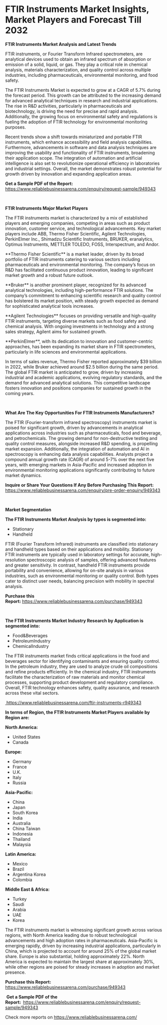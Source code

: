 <p><h1>FTIR Instruments Market Insights, Market Players and Forecast Till 2032</h1></p><p><strong>FTIR Instruments Market Analysis and Latest Trends</strong></p>
<p><p>FTIR instruments, or Fourier Transform Infrared spectrometers, are analytical devices used to obtain an infrared spectrum of absorption or emission of a solid, liquid, or gas. They play a critical role in chemical analysis, materials characterization, and quality control across multiple industries, including pharmaceuticals, environmental monitoring, and food safety.</p><p>The FTIR Instruments Market is expected to grow at a CAGR of 5.7% during the forecast period. This growth can be attributed to the increasing demand for advanced analytical techniques in research and industrial applications. The rise in R&D activities, particularly in pharmaceuticals and biotechnology, is driving the need for precise and rapid analysis. Additionally, the growing focus on environmental safety and regulations is fueling the adoption of FTIR technology for environmental monitoring purposes.</p><p>Recent trends show a shift towards miniaturized and portable FTIR instruments, which enhance accessibility and field analysis capabilities. Furthermore, advancements in software and data analysis techniques are improving the usability and functionality of FTIR instruments, broadening their application scope. The integration of automation and artificial intelligence is also set to revolutionize operational efficiency in laboratories and industrial settings. Overall, the market demonstrates robust potential for growth driven by innovation and expanding application areas.</p></p>
<p><strong>Get a Sample PDF of the Report:&nbsp;</strong> <a href="https://www.reliablebusinessarena.com/enquiry/request-sample/949343?utm_campaign=2136&utm_medium=2&utm_source=Github&utm_content=ia&utm_term=23022025&utm_id=ftir-instruments">https://www.reliablebusinessarena.com/enquiry/request-sample/949343</a></p>
<p>&nbsp;</p>
<p><strong>FTIR Instruments Major Market Players</strong></p>
<p><p>The FTIR instruments market is characterized by a mix of established players and emerging companies, competing in areas such as product innovation, customer service, and technological advancements. Key market players include ABB, Thermo Fisher Scientific, Agilent Technologies, PerkinElmer Inc., Shimadzu Scientific Instruments, BRUKER, eranalytics, Optimus Instruments, METTLER TOLEDO, FOSS, Interspectrum, and Andor.</p><p>**Thermo Fisher Scientific** is a market leader, driven by its broad portfolio of FTIR instruments catering to various sectors including pharmaceuticals and environmental monitoring. The company’s focus on R&D has facilitated continuous product innovation, leading to significant market growth and a robust future outlook.</p><p>**Bruker** is another prominent player, recognized for its advanced analytical technologies, including high-performance FTIR solutions. The company’s commitment to enhancing scientific research and quality control has bolstered its market position, with steady growth expected as demand for sophisticated analytical tools increases.</p><p>**Agilent Technologies** focuses on providing versatile and high-quality FTIR instruments, targeting diverse markets such as food safety and chemical analysis. With ongoing investments in technology and a strong sales strategy, Agilent aims for sustained growth.</p><p>**PerkinElmer**, with its dedication to innovation and customer-centric approaches, has been expanding its market share in FTIR spectrometers, particularly in life sciences and environmental applications.</p><p>In terms of sales revenue, Thermo Fisher reported approximately $39 billion in 2022, while Bruker achieved around $2.5 billion during the same period. The global FTIR market is anticipated to grow, driven by increasing industrial and academic applications, evolving regulatory standards, and the demand for advanced analytical solutions. This competitive landscape fosters innovation and positions companies for sustained growth in the coming years.</p></p>
<p>&nbsp;</p>
<p><strong>What Are The Key Opportunities For FTIR Instruments Manufacturers?</strong></p>
<p><p>The FTIR (Fourier-transform infrared spectroscopy) instruments market is poised for significant growth, driven by advancements in analytical applications across industries such as pharmaceuticals, food and beverage, and petrochemicals. The growing demand for non-destructive testing and quality control measures, alongside increased R&D spending, is propelling market expansion. Additionally, the integration of automation and AI in spectroscopy is enhancing data analysis capabilities. Analysts project a compound annual growth rate (CAGR) of around 5-7% over the next five years, with emerging markets in Asia-Pacific and increased adoption in environmental monitoring applications significantly contributing to future market dynamics.</p></p>
<p><strong>Inquire or Share Your Questions If Any Before Purchasing This Report:</strong> <a href="https://www.reliablebusinessarena.com/enquiry/pre-order-enquiry/949343?utm_campaign=2136&utm_medium=2&utm_source=Github&utm_content=ia&utm_term=23022025&utm_id=ftir-instruments">https://www.reliablebusinessarena.com/enquiry/pre-order-enquiry/949343</a></p>
<p>&nbsp;</p>
<p><strong>Market Segmentation</strong></p>
<p><strong>The FTIR Instruments Market Analysis by types is segmented into:</strong></p>
<p><ul><li>Stationary</li><li>Handheld</li></ul></p>
<p><p>FTIR (Fourier Transform Infrared) instruments are classified into stationary and handheld types based on their applications and mobility. Stationary FTIR instruments are typically used in laboratory settings for accurate, high-resolution spectroscopic analysis of samples, offering advanced features and greater sensitivity. In contrast, handheld FTIR instruments provide portability and convenience, allowing for on-site analysis in various industries, such as environmental monitoring or quality control. Both types cater to distinct user needs, balancing precision with mobility in spectral analysis.</p></p>
<p><strong>Purchase this Report:&nbsp;</strong><a href="https://www.reliablebusinessarena.com/purchase/949343?utm_campaign=2136&utm_medium=2&utm_source=Github&utm_content=ia&utm_term=23022025&utm_id=ftir-instruments">https://www.reliablebusinessarena.com/purchase/949343</a></p>
<p>&nbsp;</p>
<p><strong>The FTIR Instruments Market Industry Research by Application is segmented into:</strong></p>
<p><ul><li>Food&Beverages</li><li>PetroleumIndustry</li><li>ChemicalIndustry</li></ul></p>
<p><p>The FTIR instruments market finds critical applications in the food and beverages sector for identifying contaminants and ensuring quality control. In the petroleum industry, they are used to analyze crude oil compositions and refine products efficiently. In the chemical industry, FTIR instruments facilitate the characterization of raw materials and monitor chemical processes, supporting product development and regulatory compliance. Overall, FTIR technology enhances safety, quality assurance, and research across these vital sectors.</p></p>
<p><a href="https://www.reliablebusinessarena.com/ftir-instruments-r949343?utm_campaign=2136&utm_medium=2&utm_source=Github&utm_content=ia&utm_term=23022025&utm_id=ftir-instruments">&nbsp;https://www.reliablebusinessarena.com/ftir-instruments-r949343</a></p>
<p><strong>In terms of Region, the FTIR Instruments Market Players available by Region are:</strong></p>
<p>
    <p> <strong> North America: </strong>
        <ul>
            <li>United States</li>
            <li>Canada</li>
        </ul>
        </p> 
    <p> <strong> Europe: </strong>
        <ul>
            <li>Germany</li>
            <li>France</li>
            <li>U.K.</li>
            <li>Italy</li>
            <li>Russia</li>
        </ul>
        </p> 
    <p> <strong> Asia-Pacific: </strong>
        <ul>
            <li>China</li>
            <li>Japan</li>
            <li>South Korea</li>
            <li>India</li>
            <li>Australia</li>
            <li>China Taiwan</li>
            <li>Indonesia</li>
            <li>Thailand</li>
            <li>Malaysia</li>
        </ul>
        </p> 
    <p> <strong> Latin America: </strong>
        <ul>
            <li>Mexico</li>
            <li>Brazil</li>
            <li>Argentina Korea</li>
            <li>Colombia</li>
        </ul>
        </p> 
    <p> <strong> Middle East & Africa: </strong>
        <ul>
            <li>Turkey</li>
            <li>Saudi</li>
            <li>Arabia</li>
            <li>UAE</li>
            <li>Korea</li>
        </ul>
    </p>
    </p>
<p><p>The FTIR instruments market is witnessing significant growth across various regions, with North America leading due to robust technological advancements and high adoption rates in pharmaceuticals. Asia-Pacific is emerging rapidly, driven by increasing industrial applications, particularly in China, which is projected to account for around 25% of the global market share. Europe is also substantial, holding approximately 22%. North America is expected to maintain the largest share at approximately 30%, while other regions are poised for steady increases in adoption and market presence.</p></p>
<p><strong>Purchase this Report: </strong><a href="https://www.reliablebusinessarena.com/purchase/949343?utm_campaign=2136&utm_medium=2&utm_source=Github&utm_content=ia&utm_term=23022025&utm_id=ftir-instruments">https://www.reliablebusinessarena.com/purchase/949343</a></p>
<p>&nbsp;<strong>Get a Sample PDF of the Report:&nbsp;&nbsp;</strong><a href="https://www.reliablebusinessarena.com/enquiry/request-sample/949343?utm_campaign=2136&utm_medium=2&utm_source=Github&utm_content=ia&utm_term=23022025&utm_id=ftir-instruments">https://www.reliablebusinessarena.com/enquiry/request-sample/949343</a></p>
<p><strong></strong></p>
<p>Check more reports on <a href="https://www.reliablebusinessarena.com/?utm_campaign=2136&utm_medium=2&utm_source=Github&utm_content=ia&utm_term=23022025&utm_id=ftir-instruments">https://www.reliablebusinessarena.com/</a></p>
